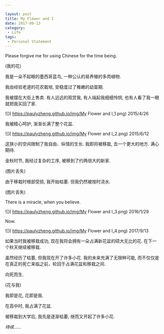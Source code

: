 ```yaml
---

layout: post
title: My Flower and I
date: 2017-09-13
category:
 - Life
tags:
 - Personal Statement
---
```


Please forgive me for using Chinese for the time being.

(我的花)

我是一朵不起眼的墨西哥蓝鸟, 一种公认的易养殖的多肉植物. 

我由经验老道的花农栽培, 安稳度过了稚嫩的幼苗期. 

我被摆在大街上售卖. 有人远远的观赏我, 有人端起我细细怜悯, 也有人看了我一眼就把我买回了家. 

![]( https://paulyzheng.github.io/img/My Flower and I_1.png) 2015/4/26

我被精心呵护, 渐渐长满了整个花盆. 

![]( https://paulyzheng.github.io/img/My Flower and I_2.png) 2015/6/12

这狭小的空间限制了我自由、纵情的生长. 我即将被移栽, 去一个更大的地方. 满心期待.

金秋时节, 我经过复杂的工序, 被移到了约两倍大的新家. 

(图片丢失)

由于移栽时根部受损, 我开始枯萎. 但我仍然被按时浇水.

(图片丢失)

There is a miracle, when you believe.

![]( https://paulyzheng.github.io/img/My Flower and I_3.png) 2016/1/29

Now.

![]( https://paulyzheng.github.io/img/My Flower and I_4.png) 2017/9/13

如果当时我被移栽成功, 现在我将会拥有一朵占满新花盆的硕大无比的花. 在下一个秋天继续被移栽.

虽然经历了枯萎, 但我现在开了许多小花. 我的未来充满了无限种可能, 而不仅仅是在真正的死亡来临之前，轮回于占满花盆和移栽之间.

向死而生.


(花与我)

我即是花, 花即是我.

在高中时, 我占满了花盆. 

被移栽到大学后, 我先是逐渐枯萎, 继而又开起了许多小花.

_待续......_
